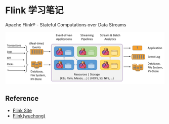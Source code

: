 # Flink 学习笔记

Apache Flink® - Stateful Computations over Data Streams

![Apache Flink®](docs/assets/images/flink-home-graphic.png)

## Reference

- [Flink Site](https://flink.apache.org/)
- [Flink(wuchong)](http://wuchong.me/categories/Flink/)
